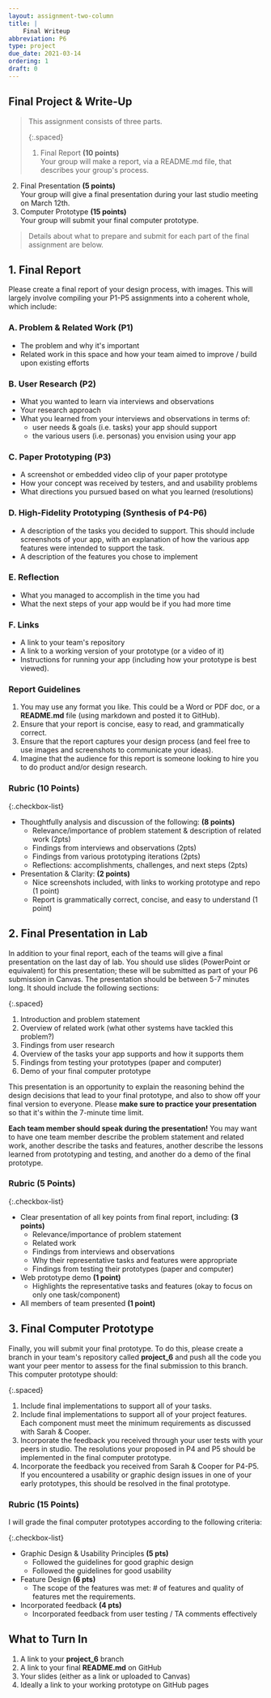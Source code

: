 ```yaml
---
layout: assignment-two-column
title: |
    Final Writeup
abbreviation: P6
type: project
due_date: 2021-03-14
ordering: 1 
draft: 0
---
```


## Final Project & Write-Up


> This assignment consists of three parts. 
>
>{:.spaced}
> 1. Final Report **(10 points)**<br>Your group will make a report, via a README.md file, that describes your group's process. 
2. Final Presentation <strong>(5 points)</strong><br>Your group will give a final presentation during your last studio meeting on March 12th.
3. Computer Prototype  **(15 points)**<br>Your group will submit your final computer prototype. 
>
> Details about what to prepare and submit for each part of the final assignment are below.

## 1. Final Report
Please create a final report of your design process, with images. This will largely involve compiling your P1-P5 assignments into a coherent whole, which include:

### A. Problem & Related Work (P1)
* The problem and why it's important
* Related work in this space and how your team aimed to improve / build upon existing efforts

### B. User Research (P2)
* What you wanted to learn via interviews and observations
* Your research approach
* What you learned from your interviews and observations in terms of:
  * user needs & goals (i.e. tasks) your app should support
  * the various users (i.e. personas) you envision using your app 

### C. Paper Prototyping (P3)
* A screenshot or embedded video clip of your paper prototype
* How your concept was received by testers, and and usability problems
* What directions you pursued based on what you learned (resolutions)

### D. High-Fidelity Prototyping (Synthesis of P4-P6)
* A description of the tasks you decided to support. This should include screenshots of your app, with an explanation of how the various app features were intended to support the task.
* A description of the features you chose to implement

### E. Reflection
* What you managed to accomplish in the time you had
* What the next steps of your app would be if you had more time

### F. Links
* A link to your team's repository
* A link to a working version of your prototype (or a video of it)
* Instructions for running your app (including how your prototype is best viewed).

### Report Guidelines
1. You may use any format you like. This could be a Word or PDF doc, or a **README.md** file (using markdown and posted it to GitHub).
1. Ensure that your report is concise, easy to read, and grammatically correct.
1. Ensure that the report captures your design process (and feel free to use images and screenshots to communicate your ideas). 
1. Imagine that the audience for this report is someone looking to hire you to do product and/or design research.

### Rubric (10 Points)

{:.checkbox-list}
* Thoughtfully analysis and discussion of the following: **(8 points)**
   * Relevance/importance of problem statement & description of related work (2pts)
   * Findings from interviews and observations (2pts)
   * Findings from various prototyping iterations (2pts)
   * Reflections: accomplishments, challenges, and next steps (2pts)
* Presentation & Clarity: **(2 points)**
  * Nice screenshots included, with links to working prototype and repo (1 point)
  * Report is grammatically correct, concise, and easy to understand (1 point)


## 2. Final Presentation in Lab
In addition to your final report, each of the teams will give a final presentation on the last day of lab. You should use slides (PowerPoint or equivalent) for this presentation; these will be submitted as part of your P6 submission in Canvas. The presentation should be between 5-7 minutes long. It should include the following sections:

{:.spaced}
1. Introduction and problem statement
2. Overview of related work (what other systems have tackled this problem?)
3. Findings from user research
4. Overview of the tasks your app supports and how it supports them
5. Findings from testing your prototypes (paper and computer)
6. Demo of your final computer prototype

This presentation is an opportunity to explain the reasoning behind the design decisions that lead to your final prototype, and also to show off your final version to everyone. Please <strong>make sure to practice your presentation</strong> so that it's within the 7-minute time limit. 

<strong>Each team member should speak during the presentation!</strong> You may want to have one team member describe the problem statement and related work, another describe the tasks and features, another describe the lessons learned from prototyping and testing, and another do a demo of the final prototype.

### Rubric (5 Points)

{:.checkbox-list}
* Clear presentation of all key points from final report, including: <strong>(3 points)</strong>
   * Relevance/importance of problem statement
   * Related work
   * Findings from interviews and observations
   * Why their representative tasks and features were appropriate
   * Findings from testing their prototypes (paper and computer)
* Web prototype demo <strong>(1 point)</strong>
   * Highlights the representative tasks and features (okay to focus on only one task/component) 
* All members of team presented <strong>(1 point)</strong>


## 3. Final Computer Prototype
Finally, you will submit your final prototype. To do this, please create a branch in your team's repository called **project_6** and push all the code you want your peer mentor to assess for the final submission to this branch. This computer prototype should:

{:.spaced}
1. Include final implementations to support all of your tasks.
2. Include final implementations to support all of your project features. Each component must meet the minimum requirements as discussed with Sarah & Cooper.
3. Incorporate the feedback you received through your user tests with your peers in studio. The resolutions your proposed in P4 and P5 should be implemented in the final computer prototype.
4. Incorporate the feedback you received from Sarah & Cooper for P4-P5. If you encountered a usability or graphic design issues in one of your early prototypes, this should be resolved in the final prototype.

### Rubric (15 Points)
I will grade the final computer prototypes according to the following criteria:

{:.checkbox-list}
* Graphic Design & Usability Principles **(5 pts)**
   * Followed the guidelines for good graphic design
   * Followed the guidelines for good usability
* Feature Design **(6 pts)**
   * The scope of the features was met: # of features and quality of features met the requirements.
* Incorporated feedback **(4 pts)**
   * Incorporated feedback from user testing / TA comments effectively 


## What to Turn In
1. A link to your **project_6** branch
2. A link to your final **README.md** on GitHub
3. Your slides (either as a link or uploaded to Canvas)
4. Ideally a link to your working prototype on GitHub pages